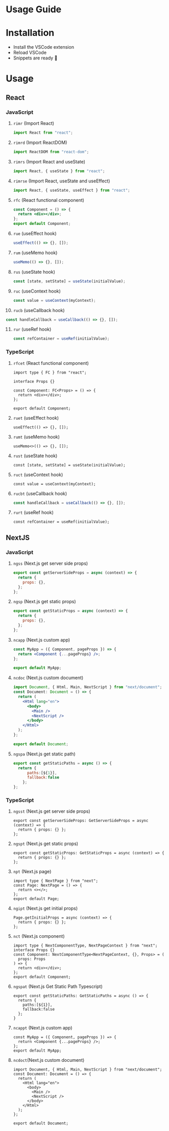 # Usage Guide

# Installation

- Install the VSCode extension
- Reload VSCode
- Snippets are ready 🎉

# Usage

## React

### JavaScript

1. `rimr` (Import React)

   ```jsx
   import React from "react";
   ```

2. `rimrd` (Import ReactDOM)

   ```jsx
   import ReactDOM from "react-dom";
   ```

3. `rimrs` (Import React and useState)

   ```jsx
   import React, { useState } from "react";
   ```

4. `rimrse` (Import React, useState and useEffect)

   ```jsx
   import React, { useState, useEffect } from "react";
   ```

5. `rfc` (React functional component)

   ```jsx
   const Component = () => {
     return <div></div>;
   };
   export default Component;
   ```

6. `rue` (useEffect hook)

   ```jsx
   useEffect(() => {}, []);
   ```

7. `rum` (useMemo hook)

   ```jsx
   useMemo(() => {}, []);
   ```

8. `rus` (useState hook)

   ```jsx
   const [state, setState] = useState(initialValue);
   ```

9. `ruc` (useContext hook)

   ```jsx
   const value = useContext(myContext);
   ```

10. `rucb` (useCallback hook)

```jsx
const handleCallback = useCallback(() => {}, []);
```

11. `rur` (useRef hook)

    ```jsx
    const refContainer = useRef(initialValue);
    ```

### TypeScript

1. `rfcet` (React functional component)

   ```tsx
   import type { FC } from "react";

   interface Props {}

   const Component: FC<Props> = () => {
     return <div></div>;
   };

   export default Component;
   ```

2. `ruet` (useEffect hook)

   ```tsx
   useEffect(() => {}, []);
   ```

3. `rumt` (useMemo hook)

   ```tsx
   useMemo<>(() => {}, []);
   ```

4. `rust` (useState hook)

   ```tsx
   const [state, setState] = useState(initialValue);
   ```

5. `ruct` (useContext hook)

   ```tsx
   const value = useContext(myContext);
   ```

6. `rucbt` (useCallback hook)

   ```jsx
   const handleCallback = useCallback(() => {}, []);
   ```

7. `rurt` (useRef hook)

   ```tsx
   const refContainer = useRef(initialValue);
   ```

## NextJS

### JavaScript

1.  `ngss` (Next.js get server side props)

    ```jsx
    export const getServerSideProps = async (context) => {
      return {
        props: {},
      };
    };
    ```

2.  `ngsp` (Next.js get static props)

    ```jsx
    export const getStaticProps = async (context) => {
      return {
        props: {},
      };
    };
    ```

3.  `ncapp` (Next.js custom app)

    ```jsx
    const MyApp = ({ Component, pageProps }) => {
      return <Component {...pageProps} />;
    };

    export default MyApp;
    ```

4.  `ncdoc` (Next.js custom document)

    ```jsx
    import Document, { Html, Main, NextScript } from "next/document";
    const Document: Document = () => {
      return (
        <Html lang="en">
          <body>
            <Main />
            <NextScript />
          </body>
        </Html>
      );
    };

    export default Document;
    ```

5.  `ngspa` (Next.js get static path)

    ```jsx
    export const getStaticPaths = async () => {
      return {
          paths:[${1}],
          fallback:false
        };
    };
    ```

### TypeScript

1. `ngsst` (Next.js get server side props)

   ```tsx
   export const getServerSideProps: GetServerSideProps = async (context) => {
     return { props: {} };
   };
   ```

2. `ngspt` (Next.js get static props)

   ```tsx
   export const getStaticProps: GetStaticProps = async (context) => {
     return { props: {} };
   };
   ```

3. `npt` (Next.js page)

   ```tsx
   import type { NextPage } from "next";
   const Page: NextPage = () => {
     return <></>;
   };
   export default Page;
   ```

4. `ngipt` (Next.js get initial props)

   ```tsx
   Page.getInitialProps = async (context) => {
     return { props: {} };
   };
   ```

5. `nct` (Next.js component)

   ```tsx
   import type { NextComponentType, NextPageContext } from "next";
   interface Props {}
   const Component: NextComponentType<NextPageContext, {}, Props> = (
     props: Props
   ) => {
     return <div></div>;
   };
   export default Component;
   ```

6. `ngspat` (Next.js Get Static Path Typescript)

   ```tsx
   export const getStaticPaths: GetStaticPaths = async () => {
     return {
       paths:[${1}],
       fallback:false
     };
   }
   ```

7. `ncappt` (Next.js custom app)

   ```tsx
   const MyApp = ({ Component, pageProps }) => {
     return <Component {...pageProps} />;
   };
   export default MyApp;
   ```

8. `ncdoct`(Next.js custom document)

   ```tsx
   import Document, { Html, Main, NextScript } from "next/document";
   const Document: Document = () => {
     return (
       <Html lang="en">
         <body>
           <Main />
           <NextScript />
         </body>
       </Html>
     );
   };

   export default Document;
   ```
